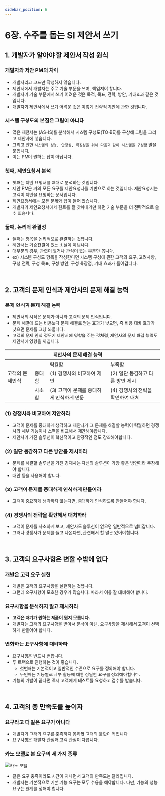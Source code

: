 ```yaml
---
sidebar_position: 6
---
```


# 6장. 수주를 돕는 SI 제안서 쓰기

## 1. 개발자가 알아야 할 제안서 작성 원식

### 개발자와 제안 PM의 차이

- 개발자라고 코드만 작성하지 않습니다.
- 제안서에서 개발자는 주로 기술 부문을 쓰며, 책임져야 합니다.
- 개발자가 기술 부문에서 쓰기 어려운 것은 목적, 목표, 전략, 방안, 기대효과 같은 것입니다.
- 개발자가 제안서에서 쓰기 어려운 것은 이렇게 전략적 제안에 관한 것입니다.

### 시스템 구성도의 본질은 그림이 아니다

- 많은 제안서는 (AS-IS)를 분석해서 시스템 구성도(TO-BE)를 구상해 그림을 그리고 제안서에 넣습니다.
- 그리고 뻔한 `시스템의 성능, 안정성, 확장성을 위해 다음과 같이 시스템을 구성함` 말을 붙입니다.
- 이는 PM이 원하는 답이 아닙니다.

### 첫째, 제안요청서 분석

- 첫째는 제안 요청서를 제대로 분석하는 것입니다.
- 제안 PM은 거의 모든 요구를 제안요청서를 기반으로 하는 것입니다. 제안요청서는 고객이 제안을 요청하는 문서입니다.
- 제안요청서에는 모든 문제와 답이 들어 있습니다.
- 개발자가 제안요청서에서 힌트를 잘 찾아내기만 하면 기술 부문을 더 전략적으로 쓸 수 있습니다.

### 둘째, 논리적 완결성

- 둘째는 항목을 논리적으로 완결하는 것입니다.
- 제안서는 기승전결이 있는 소설이 아닙니다.
- 대부분의 경우, 관련이 있거나 관심이 있는 부분만 봅니다.
- ex) 시스템 구성도 항목을 작성한다면 시스템 구성에 관한 고객의 요구, 고려사항, 구성 전략, 구성 목표, 구성 방안, 구성 특장점, 기대 효과가 들어갑니다.

<br/>

## 2. 고객의 문제 인식과 제안사의 문제 해결 능력

### 문제 인식과 문제 해결 능력

- 제안서의 시작은 문제가 아니라 고객의 문제 인식입니다.
- 문제 해결에 드는 비용보다 문제 해결로 얻는 효과가 낮으면, 즉 비용 대비 효과가 낮으면 문제를 그냥 놔둡니다.
- 고객의 문제 인식 정도가 제안서에 영향을 주는 것처럼, 제안사의 문제 해결 능력도 제안서에 영향을 끼칩니다.

|||제안사의 문제 해결 능력||
|-|-|-|-|
|||탁월함|부족함|
|고객의 문제인식|중대함|(1) 경쟁사와 비교하여 제안|(2) 일단 동감하고 다른 방안 제시|
||사소함|(3) 고객이 문제를 중대하게 인식하게 만듦|(4) 경쟁사의 전략을 확인하여 대처|

### (1) 경쟁사와 비교하여 제안하라

- 고객이 문제를 중대하게 생각하고 제안사가 그 문제를 해결할 능력이 탁월하면 경쟁사와 세부 기능이나 스펙을 비교해서 제안해야합니다.
- 제안사가 가진 솔루션이 혁신적이고 안정적인 점도 강조해야합니다.

### (2) 일단 동감하고 다른 방안를 제시하라

- 문제를 해결할 솔루션을 가진 경재사는 자신의 솔루션이 가장 좋은 방안이라 주장해야 합니다.
- 대안 등을 사용해야 합니다.

### (3) 고객이 문제를 중대하게 인식하게 만들어라

- 고객이 중요하게 생각하지 않는다면, 중대하게 인식하도록 만들어야 합니다.

### (4) 경쟁사의 전략을 확인해서 대처하라

- 고객이 문제를 사소하게 보고, 제안사도 솔루션이 없으면 일반적으로 넘어갑니다.
- 그러나 경쟁사가 문제를 들고 나온다면, 관련해서 할 말은 있어야합니다.

<br/>

## 3. 고객의 요구사항은 변할 수밖에 없다

### 개발은 고객 요구 실현

- 개발은 고객의 요구사항을 실현하는 것입니다.
- 그런데 요구사항이 모호한 경우가 많습니다. 따라서 이를 잘 대비해야 합니다.

### 요구사항을 분석하지 말고 제시하라

- **고객은 자기가 원하는 제품이 뭔지 모릅니다.**
- 개발자는 고객의 요구사항을 받아서 분석이 아닌, 요구사항을 제시해서 고객이 선택하게 만들어야 합니다.

### 변화하는 요구사항에 대비하라

- 요구사항은 반드시 변합니다.
- 투 트랙으로 진행하는 것이 좋습니다.
  - 첫번째는 기본적이고 일반적인 수준으로 요구를 정의해야 합니다.
  - 두번째는 기능별로 세부 활동에 대한 정밀한 요구를 정의해야합니다.
- 기능의 개발이 끝나면 즉시 고객에게 테스트를 요청하고 검수를 받습니다.

<br/>

## 4. 고객의 총 만족도를 높이자

### 요구라고 다 같은 요구가 아니다

- 개발자가 고객의 요구를 충족하지 못하면 고객의 불만이 커집니다.
- 요구사항은 개발자 관점과 고객 관점이 다릅니다.

### 카노 모델로 본 요구의 세 가지 종류

![카노 모델](https://user-images.githubusercontent.com/42582516/177781984-b3249436-606e-43c5-a723-10a93ee0d7b6.png)

- 같은 요구 충족이라도 시간이 지나면서 고객의 만족도는 달라집니다.
- 개발자는 기본적으로 기본 기능 요구는 모두 수용을 해야합니다. 다만, 기능의 성능 요구는 한계를 정해야 합니다.